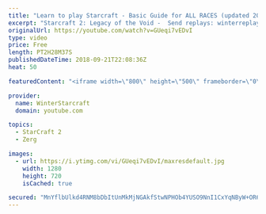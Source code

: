 ```yaml
---
title: "Learn to play Starcraft - Basic Guide for ALL RACES (updated 2017) #2"
excerpt: "Starcraft 2: Legacy of the Void -  Send replays: winterreplays@gmail.com ( -- Watch live at https://www.twitch.tv/wintergaming"
originalUrl: https://youtube.com/watch?v=GUeqi7vEDvI
type: video
price: Free
length: PT2H28M37S
publishedDateTime: 2018-09-21T22:08:36Z
heat: 50

featuredContent: "<iframe width=\"800\" height=\"500\" frameborder=\"0\" src=\"https://www.youtube.com/embed/GUeqi7vEDvI\" allow=\"accelerometer; autoplay; encrypted-media; gyroscope; picture-in-picture\" allowfullscreen></iframe>"

provider:
  name: WinterStarcraft
  domain: youtube.com

topics:
  - StarCraft 2
  - Zerg

images:
  - url: https://i.ytimg.com/vi/GUeqi7vEDvI/maxresdefault.jpg
    width: 1280
    height: 720
    isCached: true

secured: "MnYflbUlkd4RNM8bDbItUnMkMjNGAkfStwNPHOb4YUSO9NnI1CxYqNByW+OR6iiCHhcWqrFh0trVfe1sz61ztMfvgpRS+fgaOOKOr5CQWDe6QEc0i8IQH1pP3To37GOExSxLwYeiZfdHK/QEB3EhEQ1Tiy7tGJOIM7ituvT7z3lSpW8Ci06icS8VN7cO2TZawuH5DF05RiOD8xR0z5dJV5zQMrYu/ZG8oHTXeuTME3xmxBOU6ab4LPvUCl6e11n5y838azuI3xm5UiSeseJK8B8LBNNVyBmZmezfqKvoTWHAW/DSEUb7jbZ/qioePqolky9vgs9MvDBT21OZvs2nWfweSfeQ1RIP6xL95tfysS9oEg5sEWwYzPYJH70sJQT9gPjEV+F/N6ZnoKUuhdczbZ1LbrcgXjuAhGF19cBUozE=;hIGkTeNzVigJB+raNFGJLQ=="
---
```


